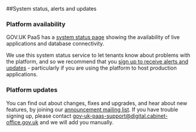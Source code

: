 ##System status, alerts and updates

### Platform availability

GOV.UK PaaS has a [system status page](https://status.cloud.service.gov.uk) showing the availability of live applications and database connectivity. 

We use this system status service to let tenants know about problems with the platform, and so we recommend that you [sign up to receive alerts and updates](https://status.cloud.service.gov.uk/) - particularly if you are using the platform to host production applications.

### Platform updates

You can find out about changes, fixes and upgrades, and hear about new features, by joining our [announcement mailing list](https://groups.google.com/a/digital.cabinet-office.gov.uk/forum/?hl=en#!forum/gov-uk-paas-announce). If you have trouble signing up, please contact [gov-uk-paas-support@digital.cabinet-office.gov.uk](mailto:gov-uk-paas-support@digital.cabinet-office.gov.uk) and we will add you manually. 
